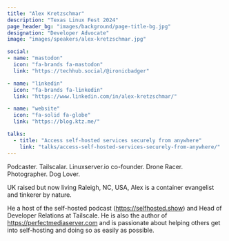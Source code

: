 ```yaml
---
title: "Alex Kretzschmar"
description: "Texas Linux Fest 2024"
page_header_bg: "images/background/page-title-bg.jpg"
designation: "Developer Advocate"
image: "images/speakers/alex-kretzschmar.jpg"

social:
- name: "mastodon"
  icon: "fa-brands fa-mastodon"
  link: "https://techhub.social/@ironicbadger"

- name: "linkedin"
  icon: "fa-brands fa-linkedin"
  link: "https://www.linkedin.com/in/alex-kretzschmar/"

- name: "website"
  icon: "fa-solid fa-globe"
  link: "https://blog.ktz.me/"

talks:
  - title: "Access self-hosted services securely from anywhere"
    link: "talks/access-self-hosted-services-securely-from-anywhere/"
---
```


Podcaster. Tailscalar. Linuxserver.io co-founder. Drone Racer. Photographer.
Dog Lover.

UK raised but now living Raleigh, NC, USA, Alex is a container evangelist and
tinkerer by nature.

He a host of the self-hosted podcast (https://selfhosted.show) and Head of
Developer Relations at Tailscale. He is also the author of
https://perfectmediaserver.com and is passionate about helping others get into
self-hosting and doing so as easily as possible.
